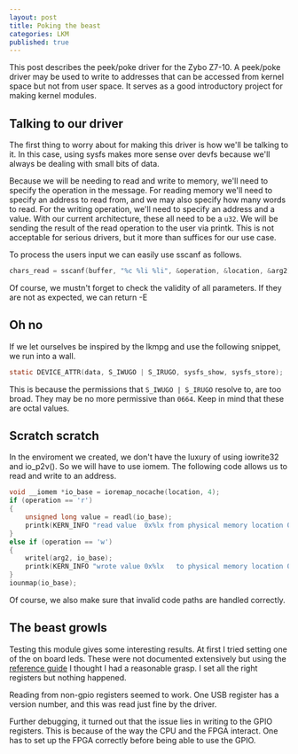 ```yaml
---
layout: post
title: Poking the beast
categories: LKM
published: true
---
```


This post describes the peek/poke driver for the Zybo Z7-10. A peek/poke driver may be used to write to addresses that can be accessed from kernel space but not from user space. It serves as a good introductory project for making kernel modules.

## Talking to our driver

The first thing to worry about for making this driver is how we'll be talking to it. In this case, using sysfs makes more sense over devfs because we'll always be dealing with small bits of data.

Because we will be needing to read and write to memory, we'll need to specify the operation in the message. For reading memory we'll need to specify an address to read from, and we may also specify how many words to read. For the writing operation, we'll need to specify an address and a value. With our current architecture, these all need to be a `u32`. We will be sending the result of the read operation to the user via printk. This is not acceptable for serious drivers, but it more than suffices for our use case.

To process the users input we can easily use sscanf as follows.

```c
chars_read = sscanf(buffer, "%c %li %li", &operation, &location, &arg2);
```

Of course, we mustn't forget to check the validity of all parameters. If they are not as expected, we can return -E

## Oh no

If we let ourselves be inspired by the lkmpg and use the following snippet, we run into a wall.

```c
static DEVICE_ATTR(data, S_IWUGO | S_IRUGO, sysfs_show, sysfs_store);
```

This is because the permissions that `S_IWUGO | S_IRUGO` resolve to, are too broad. They may be no more permissive than `0664`. Keep in mind that these are octal values.

## Scratch scratch

In the enviroment we created, we don't have the luxury of using iowrite32 and io_p2v(). So we will have to use iomem. The following code allows us to read and write to an address.

```c
void __iomem *io_base = ioremap_nocache(location, 4);
if (operation == 'r')
{
    unsigned long value = readl(io_base);
    printk(KERN_INFO "read value  0x%lx from physical memory location 0x%lx\n", value, location);
}
else if (operation == 'w')
{
    writel(arg2, io_base);
    printk(KERN_INFO "wrote value 0x%lx   to physical memory location 0x%lx\n", arg2, location);
}
iounmap(io_base);
```

Of course, we also make sure that invalid code paths are handled correctly.

## The beast growls

Testing this module gives some interesting results. At first I tried setting one of the on board leds. These were not documented extensively but using the [reference guide](https://digilent.com/reference/programmable-logic/zybo-z7/reference-manual) I thought I had a reasonable grasp. I set all the right registers but nothing happened.

Reading from non-gpio registers seemed to work. One USB register has a version number, and this was read just fine by the driver.

Further debugging, it turned out that the issue lies in writing to the GPIO registers. This is because of the way the CPU and the FPGA interact. One has to set up the FPGA correctly before being able to use the GPIO.
